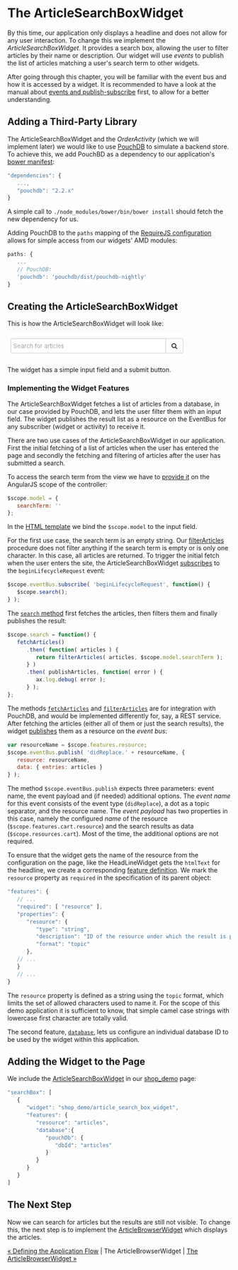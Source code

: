 # The ArticleSearchBoxWidget

By this time, our application only displays a headline and does not allow for any user interaction.
To change this we implement the _ArticleSearchBoxWidget._
It provides a search box, allowing the user to filter articles by their name or description.
Our widget will use *events* to publish the list of articles matching a user's search term to other widgets.

After going through this chapter, you will be familiar with the event bus and how it is accessed by a widget.
It is recommended to have a look at the manual about [events and publish-subscribe](https://github.com/LaxarJS/laxar/blob/master/docs/manuals/events.md#events-and-publish-subscribe) first, to allow for a better understanding.


## Adding a Third-Party Library

The ArticleSearchBoxWidget and the _OrderActivity_ (which we will implement later) we would like to use [PouchDB](http://pouchdb.com/) to simulate a backend store.
To achieve this, we add PouchBD as a dependency to our application's [bower manifest](../../bower.json#L18):

```javascript
"dependencies": {
   ...,
   "pouchdb": "2.2.x"
}
```

A simple call to `./node_modules/bower/bin/bower install` should fetch the new dependency for us.

Adding PouchDB to the `paths` mapping of the [RequireJS configuration](../../require_config.js#L110) allows for simple access from our widgets' AMD modules:

```javascript
paths: {
   ...
   // PouchDB:
   'pouchdb': 'pouchdb/dist/pouchdb-nightly'
}
```


## Creating the ArticleSearchBoxWidget

This is how the ArticleSearchBoxWidget will look like:

![ArticleSearchBoxWidget](img/article_search_box_widget.png)

The widget has a simple input field and a submit button.


### Implementing the Widget Features

The ArticleSearchBoxWidget fetches a list of articles from a database, in our case provided by PouchDB, and lets the user filter them with an input field.
The widget publishes the result list as a resource on the EventBus for any subscriber (widget or activity) to receive it.

There are two use cases of the ArticleSearchBoxWidget in our application.
First the initial fetching of a list of articles when the user has entered the page and secondly the fetching and filtering of articles after the user has submitted a search.

To access the search term from the view we have to [provide it](../../includes/widgets/shop_demo/article_search_box_widget/article_search_box_widget.js#L23) on the AngularJS scope of the controller:

```javascript
$scope.model = {
   searchTerm: ''
};
```

In the [HTML template](../../includes/widgets/shop_demo/article_search_box_widget/default.theme/article_search_box_widget.html#L7) we bind the `$scope.model` to the input field.

For the first use case, the search term is an empty string.
Our [filterArticles](../../includes/widgets/shop_demo/article_search_box_widget/article_search_box_widget.js#L80) procedure does not filter anything if the search term is empty or is only one character.
In this case, all articles are returned.
To trigger the initial fetch when the user enters the site, the ArticleSearchBoxWidget [subscribes](../../includes/widgets/shop_demo/article_search_box_widget/article_search_box_widget.js#L29) to the `beginLifecycleRequest` event:

```javascript
$scope.eventBus.subscribe( 'beginLifecycleRequest', function() {
   $scope.search();
} );
```

The [`search` method](../../includes/widgets/shop_demo/article_search_box_widget/article_search_box_widget.js#L35) first fetches the articles, then filters them and finally publishes the result:

```javascript
$scope.search = function() {
   fetchArticles()
      .then( function( articles ) {
         return filterArticles( articles, $scope.model.searchTerm );
      } )
      .then( publishArticles, function( error ) {
         ax.log.debug( error );
      } );
};
```


The methods [`fetchArticles`](../../includes/widgets/shop_demo/article_search_box_widget/article_search_box_widget.js#L47) and [`filterArticles`](../../includes/widgets/shop_demo/article_search_box_widget/article_search_box_widget.js#L79) are for integration with PouchDB, and would be implemented differently for, say, a REST service.
After fetching the articles (either all of them or just the search results), the widget [publishes](../../includes/widgets/shop_demo/article_search_box_widget/article_search_box_widget.js#L97) them as a resource on the *event bus*:

```javascript
var resourceName = $scope.features.resource;
$scope.eventBus.publish( 'didReplace.' + resourceName, {
   resource: resourceName,
   data: { entries: articles }
} );
```

The method `$scope.eventBus.publish` expects three parameters: event name, the event payload and (if needed) additional options.
The _event name_ for this event consists of the event type (`didReplace`), a dot as a topic separator, and the resource name.
The _event payload_ has two properties in this case, namely the configured _name_ of the resource (`$scope.features.cart.resource`) and the search results as data (`$scope.resources.cart`).
Most of the time, the additional options are not required.

To ensure that the widget gets the name of the resource from the configuration on the page, like the HeadLineWidget gets the `htmlText` for the  headline, we create a corresponding [feature definition](../../includes/widgets/shop_demo/article_search_box_widget/widget.json#L17).
We mark the `resource` property as `required` in the specification of its parent object:

```javascript
"features": {
   // ...
   "required": [ "resource" ],
   "properties": {
      "resource": {
         "type": "string",
         "description": "ID of the resource under which the result is published.",
         "format": "topic"
      },
   // ...
   }
   // ...
}
```

The `resource` property is defined as a string using the `topic` format, which limits the set of allowed characters used to name it.
For the scope of this demo application it is sufficient to know, that simple camel case strings with lowercase first character are totally valid.

The second feature, [`database`](../../includes/widgets/shop_demo/article_search_box_widget/widget.json#L23), lets us configure an individual database ID to be used by the widget within this application.


## Adding the Widget to the Page

We include the [ArticleSearchBoxWidget](../../includes/widgets/shop_demo/article_search_box_widget) in our [shop_demo](../../application/pages/shop_demo.json) page:

```javascript
"searchBox": [
   {
      "widget": "shop_demo/article_search_box_widget",
      "features": {
         "resource": "articles",
         "database":{
            "pouchDb": {
               "dbId": "articles"
            }
         }
      }
   }
]
```


## The Next Step

Now we can search for articles but the results are still not visible.
To change this, the next step is to implement the [ArticleBrowserWidget](05_article_browser_widget.md) which displays the articles.

[« Defining the Application Flow](03_application_flow.md) | The ArticleBrowserWidget | [The ArticleBrowserWidget »](05_article_browser_widget.md)
